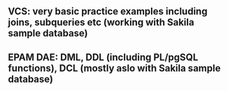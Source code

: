 ## VCS: very basic practice examples including joins, subqueries etc (working with Sakila sample database)
## EPAM DAE: DML, DDL (including PL/pgSQL functions), DCL (mostly aslo with Sakila sample database)

